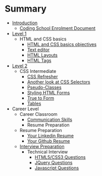 # Summary

* [Introduction](README.md)
   * [Coding School Enrolment Document](coding_school_enrolment_document.md)
* [Level 1](chapter1.md)
   * HTML and CSS basics
       * [HTML and CSS basics objectives](html_and_css_basics_objectives.md)
       * [Text editor](text_editor.md)
       * [HTML Layouts](html_layouts.md)
       * [HTML Tags](html_tags.md)
* [Level 2](level_2.md)
   * CSS Intermediate
       * [CSS Refresher](css_refresher.md)
       * [Another look at CSS Selectors](another_look_at_css_selectors.md)
       * [Pseudo-Classes](pseudo-classes.md)
       * [Styling HTML Forms](styling_html_forms.md)
       * [True to Form](true_to_form.md)
       * [Tables](tables.md)
* Career Level
   * Career Classroom
       * [Communication Skills](communication_skills.md)
       * Resume Preparation
   * Resume Preparation
       * [Your Linkedin Resume](your_linkedin_resume.md)
       * [Your Github Resume](your_github_resume.md)
   * [Interview Preparation](interview_preparation.md)
       * Technical Interview
           * [HTML5/CSS3 Questions](html5css3_questions.md)
           * [JQuery Questions](jquery_questions.md)
           * [Javascript Questions](javascript_questions.md)

